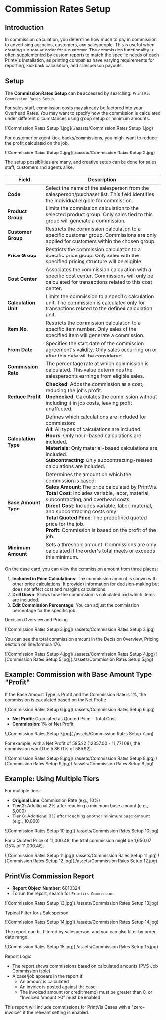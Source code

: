 # Commission Rates Setup


## Introduction

In commission calculation, you determine how much to pay in commission to advertising agencies, customers, and salespeople. This is useful when creating a quote or order for a customer. The commission functionality is often supplemented by custom reports to match the specific needs of each PrintVis installation, as printing companies have varying requirements for reporting, kickback calculation, and salesperson payouts.

## Setup

The **Commission Rates Setup** can be accessed by searching: `PrintVis Commission Rates Setup`.

For sales staff, commission costs may already be factored into your Overhead Rates. You may want to specify how the commission is calculated under different circumstances using group setup or minimum amounts.

![Commission Rates Setup 1.jpg](./assets/Commission Rates Setup 1.jpg)

For customer or agent kick-backs/commissions, you might want to reduce the profit calculated on the job.

![Commission Rates Setup 2.jpg](./assets/Commission Rates Setup 2.jpg)

The setup possibilities are many, and creative setup can be done for sales staff, customers and agents alike.

| **Field**              | **Description**                                                                                                                                                       |
|-------------------------|-----------------------------------------------------------------------------------------------------------------------------------------------------------------------|
| **Code**               | Select the name of the salesperson from the salesperson/purchaser list. This field identifies the individual eligible for commission.                                  |
| **Product Group**      | Limits the commission calculation to the selected product group. Only sales tied to this group will generate a commission.                                            |
| **Customer Group**     | Restricts the commission calculation to a specific customer group. Commissions are only applied for customers within the chosen group.                                 |
| **Price Group**        | Restricts the commission calculation to a specific price group. Only sales with the specified pricing structure will be eligible.                                      |
| **Cost Center**        | Associates the commission calculation with a specific cost center. Commissions will only be calculated for transactions related to this cost center.                  |
| **Calculation Unit**   | Limits the commission to a specific calculation unit. The commission is calculated only for transactions related to the defined calculation unit.                      |
| **Item No.**           | Restricts the commission calculation to a specific item number. Only sales of the specified item will generate a commission.                                           |
| **From Date**          | Specifies the start date of the commission agreement's validity. Only sales occurring on or after this date will be considered.                                        |
| **Commission Rate**    | The percentage rate at which commission is calculated. This value determines the salesperson’s earnings from eligible sales.                                           |
| **Reduce Profit**      | **Checked**: Adds the commission as a cost, reducing the job’s profit.<br>**Unchecked**: Calculates the commission without including it in job costs, leaving profit unaffected. |
| **Calculation Type**   | Defines which calculations are included for commission:<br>**All**: All types of calculations are included.<br>**Hours**: Only hour-based calculations are included.<br>**Materials**: Only material-based calculations are included.<br>**Subcontracting**: Only subcontracting-related calculations are included. |
| **Base Amount Type**   | Determines the amount on which the commission is based:<br>**Sales Amount**: The price calculated by PrintVis.<br>**Total Cost**: Includes variable, labor, material, subcontracting, and overhead costs.<br>**Direct Cost**: Includes variable, labor, material, and subcontracting costs only.<br>**Total Quoted Price**: The predefined quoted price for the job.<br>**Profit**: Commission is based on the profit of the job. |
| **Minimum Amount**     | Sets a threshold amount. Commissions are only calculated if the order's total meets or exceeds this minimum.                                                           |



On the case card, you can view the commission amount from three places:

1. **Included in Price Calculations**: The commission amount is shown with other price calculations. It provides information for decision-making but does not affect cost and margins calculations.
2. **Drill Down**: Shows how the commission is calculated and which items are included.
3. **Edit Commission Percentage**: You can adjust the commission percentage for the specific job.

 Decision Overview and Pricing

![Commission Rates Setup 3.jpg](./assets/Commission Rates Setup 3.jpg)

You can see the total commission amount in the Decision Overview, Pricing section on line/formula 176.

![Commission Rates Setup 4.jpg](./assets/Commission Rates Setup 4.jpg)
![Commission Rates Setup 5.jpg](./assets/Commission Rates Setup 5.jpg)

## Example: Commission with Base Amount Type "Profit"

If the Base Amount Type is Profit and the Commission Rate is 1%, the commission is calculated based on the Net Profit:

![Commission Rates Setup 6.jpg](./assets/Commission Rates Setup 6.jpg)

- **Net Profit**: Calculated as Quoted Price - Total Cost
- **Commission**: 1% of Net Profit

![Commission Rates Setup 7.jpg](./assets/Commission Rates Setup 7.jpg)

For example, with a Net Profit of 585.92 (12357.00 - 11,771.08), the commission would be 5.86 (1% of 585.92).

![Commission Rates Setup 8.jpg](./assets/Commission Rates Setup 8.jpg)
![Commission Rates Setup 9.jpg](./assets/Commission Rates Setup 9.jpg)

## Example: Using Multiple Tiers

For multiple tiers:
- **Original Line**: Commission Rate (e.g., 10%)
- **Tier 2**: Additional 2% after reaching a minimum base amount (e.g., 5,000)
- **Tier 3**: Additional 3% after reaching another minimum base amount (e.g., 10,000)

![Commission Rates Setup 10.jpg](./assets/Commission Rates Setup 10.jpg)

For a Quoted Price of 11,000.48, the total commission might be 1,650.07 (15% of 11,000.48).

![Commission Rates Setup 11.jpg](./assets/Commission Rates Setup 11.jpg)
![Commission Rates Setup 12.jpg](./assets/Commission Rates Setup 12.jpg)


## PrintVis Commission Report

- **Report Object Number**: 6010324
- To run the report, search for `PrintVis Commission`.

![Commission Rates Setup 13.jpg](./assets/Commission Rates Setup 13.jpg)

 Typical Filter for a Salesperson

![Commission Rates Setup 14.jpg](./assets/Commission Rates Setup 14.jpg)

The report can be filtered by salesperson, and you can also filter by order date range.

![Commission Rates Setup 15.jpg](./assets/Commission Rates Setup 15.jpg)

 Report Logic

- The report shows commissions based on calculated amounts (PVS Job Commission table).
- A case/job appears in the report if:
  - An amount is calculated
  - An invoice is posted against the case
  - The invoiced amount (or credit memo) must be greater than 0, or "Invoiced Amount >0" must be enabled

This report will include commissions for PrintVis Cases with a "zero-invoice" if the relevant setting is enabled.

